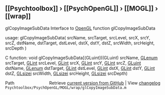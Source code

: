 ## [[Psychtoolbox]] &#8250; [[PsychOpenGL]] &#8250; [[MOGL]] &#8250; [[wrap]]

glCopyImageSubData  Interface to [OpenGL](OpenGL) function glCopyImageSubData  
  
usage:  glCopyImageSubData( srcName, srcTarget, srcLevel, srcX, srcY, srcZ, dstName, dstTarget, dstLevel, dstX, dstY, dstZ, srcWidth, srcHeight, srcDepth )  
  
C function:  void glCopyImageSubData[(GLuint]((GLuint) srcName, [GLenum](GLenum) srcTarget, [GLint](GLint) srcLevel, [GLint](GLint) srcX, [GLint](GLint) srcY, [GLint](GLint) srcZ, [GLuint](GLuint) dstName, [GLenum](GLenum) dstTarget, [GLint](GLint) dstLevel, [GLint](GLint) dstX, [GLint](GLint) dstY, [GLint](GLint) dstZ, [GLsizei](GLsizei) srcWidth, [GLsizei](GLsizei) srcHeight, [GLsizei](GLsizei) srcDepth)  




<div class="code_header" style="text-align:right;">
  <span style="float:left;">Path&nbsp;&nbsp;</span> <span class="counter">Retrieve <a href=
  "https://raw.github.com/Psychtoolbox-3/Psychtoolbox-3/beta/Psychtoolbox/PsychOpenGL/MOGL/wrap/glCopyImageSubData.m">current version from GitHub</a> | View <a href=
  "https://github.com/Psychtoolbox-3/Psychtoolbox-3/commits/beta/Psychtoolbox/PsychOpenGL/MOGL/wrap/glCopyImageSubData.m">changelog</a></span>
</div>
<div class="code">
  <code>Psychtoolbox/PsychOpenGL/MOGL/wrap/glCopyImageSubData.m</code>
</div>

